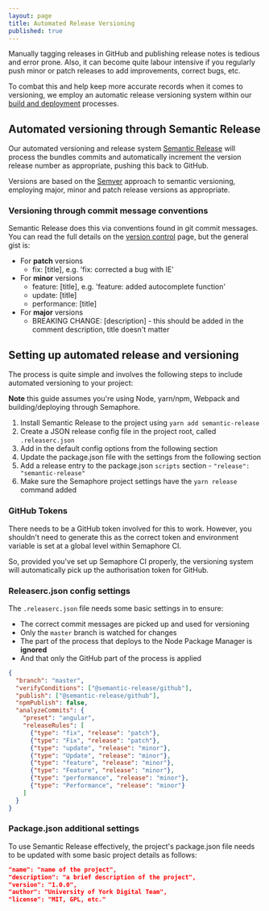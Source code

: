 ```yaml
---
layout: page
title: Automated Release Versioning
published: true
---
```


Manually tagging releases in GitHub and publishing release notes is tedious and error prone. Also, it can become quite labour intensive if you regularly push minor or patch releases to add improvements, correct bugs, etc. 

To combat this and help keep more accurate records when it comes to versioning, we employ an automatic release versioning system within our [build and deployment](https://university-of-york.github.io/guides/build-deployment/) processes.


## Automated versioning through Semantic Release

Our automated versioning and release system [Semantic Release](https://github.com/semantic-release/semantic-release) will process the bundles commits and automatically increment the version release number as appropriate, pushing this back to GitHub.

Versions are based on the [Semver](https://semver.org/) approach to semantic versioning, employing major, minor and patch release versions as appropriate.

### Versioning through commit message conventions 

Semantic Release does this via conventions found in git commit messages. You can read the full details on the [version control](https://university-of-york.github.io/version-control/) page, but the general gist is:

- For **patch** versions
	- fix: [title], e.g. 'fix: corrected a bug with IE'
- For **minor** versions
	- feature: [title], e.g. 'feature: added autocomplete function'
	- update: [title]
	- performance: [title]
- For **major** versions
	- BREAKING CHANGE: [description] - this should be added in the comment description, title doesn't matter

## Setting up automated release and versioning

The process is quite simple and involves the following steps to include automated versioning to your project:

**Note** this guide assumes you're using Node, yarn/npm, Webpack and building/deploying through Semaphore.

1. Install Semantic Release to the project using `yarn add semantic-release`
2. Create a JSON release config file in the project root, called `.releaserc.json`
3. Add in the default config options from the following section
4. Update the package.json file with the settings from the following section
5. Add a release entry to the package.json `scripts` section - `"release": "semantic-release"`
6. Make sure the Semaphore project settings have the `yarn release` command added

### GitHub Tokens

There needs to be a GitHub token involved for this to work. However, you shouldn't need to generate this as the correct token and environment variable is set at a global level within Semaphore CI. 

So, provided you've set up Semaphore CI properly, the versioning system will automatically pick up the authorisation token for GitHub.

### Releaserc.json config settings

The `.releaserc.json` file needs some basic settings in to ensure:

- The correct commit messages are picked up and used for versioning
- Only the `master` branch is watched for changes
- The part of the process that deploys to the Node Package Manager is **ignored**
- And that only the GitHub part of the process is applied 

```json
{
  "branch": "master",
  "verifyConditions": ["@semantic-release/github"],
  "publish": ["@semantic-release/github"],
  "npmPublish": false,
  "analyzeCommits": {
    "preset": "angular",
    "releaseRules": [
      {"type": "fix", "release": "patch"},
      {"type": "Fix", "release": "patch"},
      {"type": "update", "release": "minor"},
      {"type": "Update", "release": "minor"},
      {"type": "feature", "release": "minor"},
      {"type": "Feature", "release": "minor"},
      {"type": "performance", "release": "minor"},
      {"type": "Performance", "release": "minor"}
    ]
  }
}
```


### Package.json additional settings

To use Semantic Release effectively, the project's package.json file needs to be updated with some basic project details as follows:

```json
"name": "name of the project",
"description": "a brief description of the project",
"version": "1.0.0",
"author": "University of York Digital Team",
"license": "MIT, GPL, etc."
```